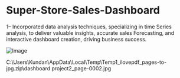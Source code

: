 # Super-Store-Sales-Dashboard

 1– Incorporated data analysis techniques, specializing in time  Series analysis, to deliver valuable insights, accurate sales  Forecasting, and interactive dashboard  creation, driving business success.  

![Image](https://github.com/user-attachments/assets/d559b8e4-5072-4534-aaf9-7cacfcc563f5)

C:\Users\Kundan\AppData\Local\Temp\Temp1_ilovepdf_pages-to-jpg.zip\dashboard project2_page-0002.jpg

